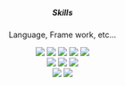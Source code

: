 <h5 align="center">Skills</h5>
<div align="center">
  <p>Language, Frame work, etc...</p>
  <!--  Vue  -->
  <img src="https://img.shields.io/badge/HTML5-E34F26?style=flat-square&logo=HTML5&logoColor=white"/>
  <!--  JavaScript  -->
  <img src="https://img.shields.io/badge/JavaScript-F7DF1E?style=flat-square&logo=JavaScript&logoColor=white"/>
  <!--  TypeScript  -->
  <img src="https://img.shields.io/badge/TypeScript-3178C6?style=flat-square&logo=TypeScript&logoColor=white"/>
  <!--  Vue  -->
  <img src="https://img.shields.io/badge/Vue.js-4FC08D?style=flat-square&logo=Vue.js&logoColor=white"/>
  <!--  NUXT  -->
  <img src="https://img.shields.io/badge/Nuxt.js-00DC82?style=flat-square&logo=Nuxt.js&logoColor=white"/>
  </br>
  <!--  CSS3  -->
  <img src="https://img.shields.io/badge/CSS3-1572B6?style=flat-square&logo=CSS3&logoColor=white"/>
  <!--  TailwindCSS  -->
  <img src="https://img.shields.io/badge/TailwindCSS-06B6D4?style=flat-square&logo=TailwindCSS&logoColor=white"/>
  <!--  Sass  -->
  <img src="https://img.shields.io/badge/Sass-CC6699?style=flat-square&logo=Sass&logoColor=white"/>
  </br>
  <!--  .ENV  -->
  <img src="https://img.shields.io/badge/.ENV-ECD53F?style=flat-square&logo=.ENV&logoColor=white"/>
  <!--  FireBase  -->
  <img src="https://img.shields.io/badge/FireBase-FFCA28?style=flat-square&logo=FireBase&logoColor=white"/>
</div>
